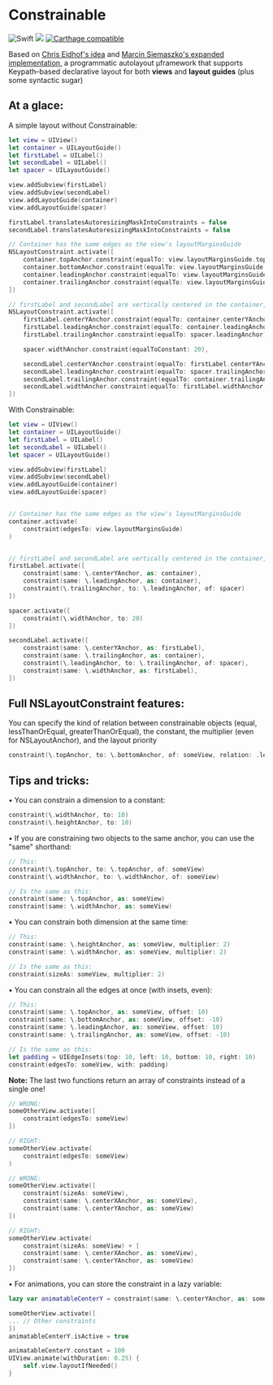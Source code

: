 # Constrainable

![Swift](https://img.shields.io/badge/Swift-4.0-orange.svg)
[![](http://img.shields.io/badge/iOS-11.0%2B-blue.svg)]()
[![Carthage compatible](https://img.shields.io/badge/Carthage-compatible-4BC51D.svg?style=flat)](https://github.com/Carthage/Carthage)

Based on [Chris Eidhof's idea](http://chris.eidhof.nl/post/micro-autolayout-dsl/) and [Marcin Siemaszko's expanded implementation](https://www.netguru.co/codestories/painless-nslayoutanchors), a programmatic autolayout µframework that supports Keypath–based declarative layout for both **views** and **layout guides** (plus some syntactic sugar)

## At a glace:

A simple layout without Constrainable:

```swift
let view = UIView()
let container = UILayoutGuide()
let firstLabel = UILabel()
let secondLabel = UILabel()
let spacer = UILayoutGuide()

view.addSubview(firstLabel)
view.addSubview(secondLabel)
view.addLayoutGuide(container)
view.addLayoutGuide(spacer)

firstLabel.translatesAutoresizingMaskIntoConstraints = false
secondLabel.translatesAutoresizingMaskIntoConstraints = false

// Container has the same edges as the view's layoutMarginsGuide
NSLayoutConstraint.activate([
    container.topAnchor.constraint(equalTo: view.layoutMarginsGuide.topAnchor),
    container.bottomAnchor.constraint(equalTo: view.layoutMarginsGuide.bottomAnchor),
    container.leadingAnchor.constraint(equalTo: view.layoutMarginsGuide.leadingAnchor),
    container.trailingAnchor.constraint(equalTo: view.layoutMarginsGuide.trailingAnchor),
])

// firstLabel and secondLabel are vertically centered in the container, have the same width and are separated by a 20 points spacer
NSLayoutConstraint.activate([
    firstLabel.centerYAnchor.constraint(equalTo: container.centerYAnchor),
    firstLabel.leadingAnchor.constraint(equalTo: container.leadingAnchor),
    firstLabel.trailingAnchor.constraint(equalTo: spacer.leadingAnchor),

    spacer.widthAnchor.constraint(equalToConstant: 20),

    secondLabel.centerYAnchor.constraint(equalTo: firstLabel.centerYAnchor),
    secondLabel.leadingAnchor.constraint(equalTo: spacer.trailingAnchor),
    secondLabel.trailingAnchor.constraint(equalTo: container.trailingAnchor),
    secondLabel.widthAnchor.constraint(equalTo: firstLabel.widthAnchor),
])
```
With Constrainable:
```swift
let view = UIView()
let container = UILayoutGuide()
let firstLabel = UILabel()
let secondLabel = UILabel()
let spacer = UILayoutGuide()

view.addSubview(firstLabel)
view.addSubview(secondLabel)
view.addLayoutGuide(container)
view.addLayoutGuide(spacer)


// Container has the same edges as the view's layoutMarginsGuide
container.activate(
    constraint(edgesTo: view.layoutMarginsGuide)
)


// firstLabel and secondLabel are vertically centered in the container, have the same width and are separated by a 20 points spacer
firstLabel.activate([
    constraint(same: \.centerYAnchor, as: container),
    constraint(same: \.leadingAnchor, as: container),
    constraint(\.trailingAnchor, to: \.leadingAnchor, of: spacer)
])

spacer.activate([
    constraint(\.widthAnchor, to: 20)
])

secondLabel.activate([
    constraint(same: \.centerYAnchor, as: firstLabel),
    constraint(same: \.trailingAnchor, as: container),
    constraint(\.leadingAnchor, to: \.trailingAnchor, of: spacer),
    constraint(same: \.widthAnchor, as: firstLabel),
])
```
## Full NSLayoutConstraint features:

You can specify the kind of relation between constrainable objects (equal, lessThanOrEqual, greaterThanOrEqual), the constant, the multiplier (even for NSLayoutAnchor), and the layout priority

```Swift
constraint(\.topAnchor, to: \.bottomAnchor, of: someView, relation: .lessThanOrEqual, offset: 10, multiplier: 0.5, priority: .defaultLow)
```

## Tips and tricks:

• You can constrain a dimension to a constant: 
```Swift
constraint(\.widthAnchor, to: 10)
constraint(\.heightAnchor, to: 10)
```
• If you are constraining two objects to the same anchor, you can use the "same" shorthand:
```Swift
// This:
constraint(\.topAnchor, to: \.topAnchor, of: someView)
constraint(\.widthAnchor, to: \.widthAnchor, of: someView)

// Is the same as this:
constraint(same: \.topAnchor, as: someView)
constraint(same: \.widthAnchor, as: someView)
```

• You can constrain both dimension at the same time:
```Swift
// This:
constraint(same: \.heightAnchor, as: someView, multiplier: 2)
constraint(same: \.widthAnchor, as: someView, multiplier: 2)

// Is the same as this:
constraint(sizeAs: someView, multiplier: 2)
```

• You can constrain all the edges at once (with insets, even):
```Swift
// This:
constraint(same: \.topAnchor, as: someView, offset: 10)
constraint(same: \.bottomAnchor, as: someView, offset: -10)
constraint(same: \.leadingAnchor, as: someView, offset: 10)
constraint(same: \.trailingAnchor, as: someView, offset: -10)

// Is the same as this:
let padding = UIEdgeInsets(top: 10, left: 10, bottom: 10, right: 10)
constraint(edgesTo: someView, with: padding)
```
**Note:** The last two functions return an array of constraints instead of a single one!
```Swift
// WRONG:
someOtherView.activate([
    constraint(edgesTo: someView)
])

// RIGHT:
someOtherView.activate(
    constraint(edgesTo: someView)
)
```
```Swift
// WRONG:
someOtherView.activate([
    constraint(sizeAs: someView),
    constraint(same: \.centerXAnchor, as: someView),
    constraint(same: \.centerYAnchor, as: someView)
])

// RIGHT:
someOtherView.activate(
    constraint(sizeAs: someView) + [
    constraint(same: \.centerXAnchor, as: someView),
    constraint(same: \.centerYAnchor, as: someView)
])
```
• For animations, you can store the constraint in a lazy variable:
```Swift
lazy var animatableCenterY = constraint(same: \.centerYAnchor, as: someView)(someOtherView)

someOtherView.activate([
... // Other constraints
])
animatableCenterY.isActive = true

animatableCenterY.constant = 100
UIView.animate(withDuration: 0.25) {
    self.view.layoutIfNeeded()
}
```
